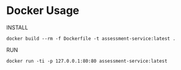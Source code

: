 # Docker Usage

INSTALL
```
docker build --rm -f Dockerfile -t assessment-service:latest .
```

RUN
```
docker run -ti -p 127.0.0.1:80:80 assessment-service:latest
```


